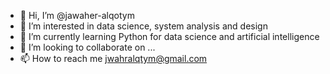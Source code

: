 - 👋 Hi, I’m @jawaher-alqotym
- 👀 I’m interested in data science, system analysis and design
- 🌱 I’m currently learning Python for data science and artificial intelligence
- 💞️ I’m looking to collaborate on ...
- 📫 How to reach me jwahralqtym@gmail.com

<!---
jawaher-alqotym/jawaher-alqotym is a ✨ special ✨ repository because its `README.md` (this file) appears on your GitHub profile.
You can click the Preview link to take a look at your changes.
--->

